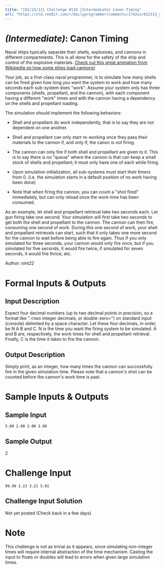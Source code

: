 ```yaml
---
title: "[01/23/13] Challenge #118 [Intermediate] Canon Timing"
url: "https://old.reddit.com/r/dailyprogrammer/comments/1742uv/012313_challenge_118_intermediate_canon_timing/"
---
```



# [](#IntermediateIcon) *(Intermediate)*: Canon Timing
Naval ships typically separate their shells, explosives, and cannons in different compartments. This is all done for the safety of the ship and control of the explosive materials. [Check out this great animation from Wikipedia on how some ships load cannons!](http://en.wikipedia.org/wiki/File:Animated_gun_turret.gif)

Your job, as a first-class naval programmer, is to simulate how many shells can be fired given how long you want the system to work and how many seconds each sub-system does "work". Assume your system only has three components (shells, propellant, and the cannon), with each component having a different "work" times and with the cannon having a dependency on the shells and propellant loading.

The simulation should implement the following behaviors:

* Shell and propellant do work independently, that is to say they are not dependent on one another.

* Shell and propellant can only start re-working once they pass their materials to the cannon if, and only if, the canon is not firing.

* The cannon can only fire if both shell and propellant are given to it. This is to say there is no "queue" where the cannon is that can keep a small stock of shells and propellant; it must only have one of each while firing.

* Upon simulation initialization, all sub-systems must start their timers from 0. (i.e. the simulation starts in a default position of no work having been done)

* Note that when firing the cannon, you can count a "shot fired" immediately, but can only reload once the work-time has been consumed.

As an example, let shell and propellant retrieval take two seconds each. Let gun firing take one second. Your simulation will first take two seconds to get both the shell and propellant to the cannon. The cannon can then fire, consuming one second of work. During this one second of work, your shell and propellant retrievals can start, such that it only takes one more second for the cannon to wait before being able to fire again. Thus if you only simulated for
three seconds, your cannon would only fire once, but if you simulated for five seconds, it would fire twice, if simulated for seven seconds, it would fire thrice, etc.

*Author: nint22*
# Formal Inputs & Outputs
## Input Description
Expect four decimal numbers (up to two decimal points in precision, so a format like "<some integers or zero>.<two integer decimals, or double-zero>") on standard input (console) delimited by a space character. Let these four decimals, in order, be N A B and C. N is the time you want the firing system to be simulated. A and B are, respectively, the work times for shell and propellant retrieval. Finally, C is the time it takes to fire the cannon.
## Output Description
Simply print, as an integer, how many times the cannon can successfully fire in the given simulation time. Please note that a cannon's shot can be counted before the cannon's work time is past.
# Sample Inputs & Outputs
## Sample Input
    5.00 2.00 2.00 1.00
## Sample Output
2
# Challenge Input
    99.99 1.23 3.21 5.01
## Challenge Input Solution
Not yet posted (Check back in a few days)
# Note
This challenge is not as trivial as it appears, since simulating non-integer times will require internal abstraction of the time mechanism. Casting the input to floats or doubles will lead to errors when given large simulation times.

				